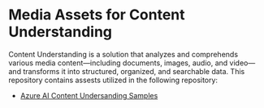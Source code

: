 # Media Assets for Content Understanding

Content Understanding is a solution that analyzes and comprehends various media content—including documents, images, audio, and video—and transforms it into structured, organized, and searchable data. This repository contains assests utilized in the following repository:

- [Azure AI Content Undersanding Samples](https://github.com/Azure-Samples/azure-ai-content-understanding-python)
    


